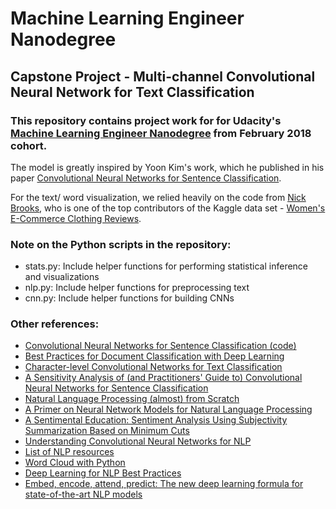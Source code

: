 # Machine Learning Engineer Nanodegree
## Capstone Project - Multi-channel Convolutional Neural Network for Text Classification

### This repository contains project work for for Udacity's [Machine Learning Engineer Nanodegree](https://www.udacity.com/course/machine-learning-engineer-nanodegree--nd009t) from February 2018 cohort.

The model is greatly inspired by Yoon Kim's work, which he published in his paper [Convolutional Neural Networks for Sentence Classification](https://arxiv.org/abs/1408.5882).

For the text/ word visualization, we relied heavily on the code from [Nick Brooks](https://www.kaggle.com/nicapotato/guided-numeric-and-text-exploration-e-commerce), who is one of the top contributors of the Kaggle data set - [Women's E-Commerce Clothing Reviews](https://www.kaggle.com/nicapotato/womens-ecommerce-clothing-reviews).

### Note on the Python scripts in the repository:
* stats.py: Include helper functions for performing statistical inference and visualizations
* nlp.py: Include helper functions for preprocessing text
* cnn.py: Include helper functions for building CNNs

### Other references:
* [Convolutional Neural Networks for Sentence Classification (code)](https://github.com/yoonkim/CNN_sentence)
* [Best Practices for Document Classification with Deep Learning](https://machinelearningmastery.com/best-practices-document-classification-deep-learning/)
* [Character-level Convolutional Networks for Text Classification](https://arxiv.org/abs/1509.01626)
* [A Sensitivity Analysis of (and Practitioners' Guide to) Convolutional Neural Networks for Sentence Classification](https://arxiv.org/abs/1510.03820)
* [Natural Language Processing (almost) from Scratch](https://arxiv.org/abs/1103.0398)
* [A Primer on Neural Network Models for Natural Language Processing](https://arxiv.org/abs/1510.00726)
* [A Sentimental Education: Sentiment Analysis Using Subjectivity Summarization Based on Minimum Cuts](http://xxx.lanl.gov/abs/cs/0409058)
* [Understanding Convolutional Neural Networks for NLP](http://www.wildml.com/2015/11/understanding-convolutional-neural-networks-for-nlp/)
* [List of NLP resources](https://www.kaggle.com/getting-started/55298)
* [Word Cloud with Python](https://www.kaggle.com/longdoan/word-cloud-with-python?scriptVersionId=728708)
* [Deep Learning for NLP Best Practices](http://ruder.io/deep-learning-nlp-best-practices/index.html)
* [Embed, encode, attend, predict: The new deep learning formula for state-of-the-art NLP models](https://explosion.ai/blog/deep-learning-formula-nlp)